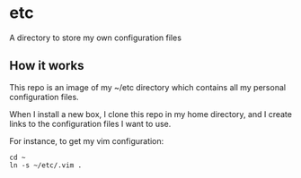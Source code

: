 # etc

A directory to store my own configuration files

## How it works

This repo is an image of my ~/etc directory which contains all my
personal configuration files.

When I install a new box, I clone this repo in my home directory,
and I create links to the configuration files I want to use.

For instance, to get my vim configuration:

```
cd ~
ln -s ~/etc/.vim .
```
